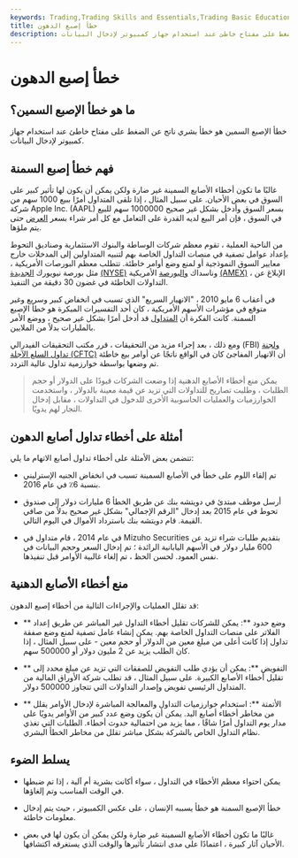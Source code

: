 ```yaml
---
keywords: Trading,Trading Skills and Essentials,Trading Basic Education,Trading Skills
title: خطأ إصبع الدهون
description: خطأ الإصبع السمين هو خطأ بشري ناتج عن الضغط على مفتاح خاطئ عند استخدام جهاز كمبيوتر لإدخال البيانات.
---
```


# خطأ إصبع الدهون
## ما هو خطأ الإصبع السمين؟

خطأ الإصبع السمين هو خطأ بشري ناتج عن الضغط على مفتاح خاطئ عند استخدام جهاز كمبيوتر لإدخال البيانات.

## فهم خطأ إصبع السمنة

غالبًا ما تكون أخطاء الأصابع السمينة غير ضارة ولكن يمكن أن يكون لها تأثير كبير على السوق في بعض الأحيان. على سبيل المثال ، إذا تلقى المتداول أمرًا ببيع 1000 سهم من شركة Apple Inc. (AAPL) بسعر السوق وأدخل بشكل غير صحيح 1000000 سهم للبيع في السوق ، فإن أمر البيع لديه القدرة على التعامل مع كل أمر شراء بسعر [العرض](/bidprice) حتى يتم ملؤها.

من الناحية العملية ، تقوم معظم شركات الوساطة والبنوك الاستثمارية وصناديق التحوط بإعداد عوامل تصفية في منصات التداول الخاصة بهم لتنبيه المتداولين إلى المدخلات خارج معايير السوق النموذجية أو لمنع وضع أوامر خاطئة. تتطلب معظم البورصات الأمريكية ، مثل بورصة نيويورك [الجديدة](/nyse) [(NYSE)](/nyse) وناسداك [والبورصة](/nasdaq) الأمريكية [(AMEX)](/amex) ، الإبلاغ عن التداولات الخاطئة في غضون 30 دقيقة من التنفيذ.

في أعقاب 6 مايو 2010 ، "الانهيار السريع" الذي تسبب في انخفاض كبير وسريع وغير متوقع في مؤشرات الأسهم الأمريكية ، كان أحد التفسيرات المبكرة هو خطأ الإصبع السمنة. كانت الفكرة أن [المتداول](/trader) قد أدخل أمرًا بشكل غير صحيح ، ووضع الأمر بالمليارات بدلاً من الملايين.

ومع ذلك ، بعد إجراء مزيد من التحقيقات ، قرر مكتب التحقيقات الفيدرالي (FBI) [ولجنة تداول السلع الآجلة (CFTC)](/cftc) أن الانهيار المفاجئ كان في الواقع ناتجًا عن أوامر بيع خاطئة تم وضعها بواسطة خوارزمية تداول عالية التردد.

> يمكن منع أخطاء الأصابع الدهنية إذا وضعت الشركات قيودًا على الدولار أو حجم الطلبات ، وطلبت تصاريح للتداولات التي تزيد عن قيمة معينة بالدولار ، واستخدمت الخوارزميات والعمليات الحاسوبية الأخرى للدخول في التداولات ، مقابل إدخال التجار لهم يدويًا.

>

## أمثلة على أخطاء تداول أصابع الدهون

تتضمن بعض الأمثلة على أخطاء تداول أصابع الاتهام ما يلي:

- تم إلقاء اللوم على خطأ في الأصابع السمينة تسبب في انخفاض الجنيه الإسترليني بنسبة 6٪ في عام 2016.

- أرسل موظف مبتدئ في دويتشه بنك عن طريق الخطأ 6 مليارات دولار إلى صندوق تحوط في عام 2015 بعد إدخال "الرقم الإجمالي" بشكل غير صحيح بدلاً من صافي القيمة. قام دويتشه بنك باسترداد الأموال في اليوم التالي.

- في عام 2014 ، قام متداول في Mizuho Securities بتقديم طلبات شراء تزيد عن 600 مليار دولار في الأسهم اليابانية الرائدة ؛ تم إدخال السعر وحجم البيانات في نفس العمود. لحسن الحظ ، تم إلغاء غالبية الأوامر قبل تنفيذها.

## منع أخطاء الأصابع الدهنية

قد تقلل العمليات والإجراءات التالية من أخطاء إصبع الدهون:

- ** وضع حدود **: يمكن للشركات تقليل أخطاء التداول غير المباشر عن طريق إعداد الفلاتر على منصات التداول الخاصة بهم. يمكن إنشاء عامل تصفية لمنع وضع صفقة تداول إذا كانت أعلى من مبلغ معين من الدولار أو حجم معين - على سبيل المثال ، إذا كان الطلب يزيد عن 2 مليون دولار أو 500000 سهم.

- ** التفويض **: يمكن أن يؤدي طلب التفويض للصفقات التي تزيد عن مبلغ محدد إلى تقليل أخطاء الأصابع الكبيرة. على سبيل المثال ، قد تطلب شركة الأوراق المالية من المتداول الرئيسي تفويض وإصدار التداولات التي تتجاوز 500000 دولار.

- ** الأتمتة **: استخدام خوارزميات التداول والمعالجة المباشرة لإدخال الأوامر يقلل من مخاطر أخطاء أصابع اليد. يمكن أن يكون وضع عدد كبير من الأوامر يدويًا على مدار يوم التداول أمرًا شاقًا ، مما يزيد من احتمالية حدوث أخطاء. الطلبات التي تغذي نظام التداول الخاص بالشركة بشكل مباشر تقلل من مخاطر الخطأ البشري.

## يسلط الضوء

- يمكن احتواء معظم الأخطاء في التداول ، سواء أكانت بشرية أم آلية ، إذا تم ضبطها في الوقت المناسب وتم إلغاؤها.

- خطأ الإصبع السمنة هو خطأ يسببه الإنسان ، على عكس الكمبيوتر ، حيث يتم إدخال معلومات خاطئة.

- غالبًا ما تكون أخطاء الأصابع السمينة غير ضارة ولكن يمكن أن يكون لها في بعض الأحيان آثار كبيرة ، اعتمادًا على مدى انتشار تأثيرها والوقت الذي يستغرقه اكتشافها.

